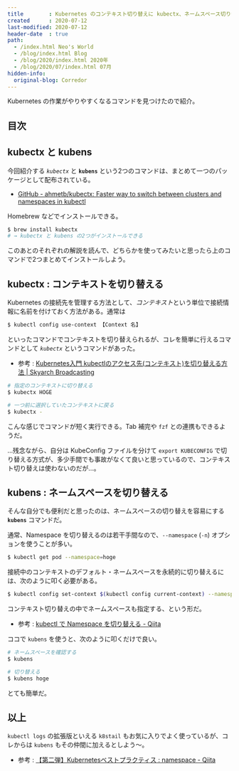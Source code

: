 ```yaml
---
title        : Kubernetes のコンテキスト切り替えに kubectx、ネームスペース切り替えに kubens
created      : 2020-07-12
last-modified: 2020-07-12
header-date  : true
path:
  - /index.html Neo's World
  - /blog/index.html Blog
  - /blog/2020/index.html 2020年
  - /blog/2020/07/index.html 07月
hidden-info:
  original-blog: Corredor
---
```


Kubernetes の作業がやりやすくなるコマンドを見つけたので紹介。

## 目次

## kubectx と kubens

今回紹介する *`kubectx`* と **`kubens`** という2つのコマンドは、まとめて一つのパッケージとして配布されている。

- [GitHub - ahmetb/kubectx: Faster way to switch between clusters and namespaces in kubectl](https://github.com/ahmetb/kubectx)

Homebrew などでインストールできる。

```bash
$ brew install kubectx
# → kubectx と kubens の2つがインストールできる
```

このあとのそれぞれの解説を読んで、どちらかを使ってみたいと思ったら上のコマンドで2つまとめてインストールしよう。

## kubectx : コンテキストを切り替える

Kubernetes の接続先を管理する方法として、*コンテキスト*という単位で接続情報に名前を付けておく方法がある。通常は

```bash
$ kubectl config use-context 【Context 名】
```

といったコマンドでコンテキストを切り替えられるが、コレを簡単に行えるコマンドとして *`kubectx`* というコマンドがあった。

- 参考 : [Kubernetes入門 kubectlのアクセス先(コンテキスト)を切り替える方法 | Skyarch Broadcasting](https://www.skyarch.net/blog/?p=16631)

```bash
# 指定のコンテキストに切り替える
$ kubectx HOGE

# 一つ前に選択していたコンテキストに戻る
$ kubectx -
```

こんな感じでコマンドが短く実行できる。Tab 補完や `fzf` との連携もできるようだ。

…残念ながら、自分は KubeConfig ファイルを分けて `export KUBECONFIG` で切り替える方式が、多少手間でも事故がなくて良いと思っているので、コンテキスト切り替えは使わないのだが…。

## kubens : ネームスペースを切り替える

そんな自分でも便利だと思ったのは、ネームスペースの切り替えを容易にする **`kubens`** コマンドだ。

通常、Namespace を切り替えるのは若干手間なので、`--namespace` (`-n`) オプションを使うことが多い。

```bash
$ kubectl get pod --namespace=hoge
```

接続中のコンテキストのデフォルト・ネームスペースを永続的に切り替えるには、次のように叩く必要がある。

```bash
$ kubectl config set-context $(kubectl config current-context) --namespace=hoge
```

コンテキスト切り替えの中でネームスペースも指定する、という形だ。

- 参考 : [kubectl で Namespace を切り替える - Qiita](https://qiita.com/nirasan/items/9dcc7e45cf20fb72bf8a)

ココで `kubens` を使うと、次のように叩くだけで良い。

```bash
# ネームスペースを確認する
$ kubens

# 切り替える
$ kubens hoge
```

とても簡単だ。

## 以上

`kubectl logs` の拡張版といえる `k8stail` もお気に入りでよく使っているが、コレからは `kubens` もその仲間に加えるとしよう〜。

- 参考 : [【第二弾】Kubernetesベストプラクティス : namespace - Qiita](https://qiita.com/jackchuka/items/a1456d8cab03651ddbf8)
